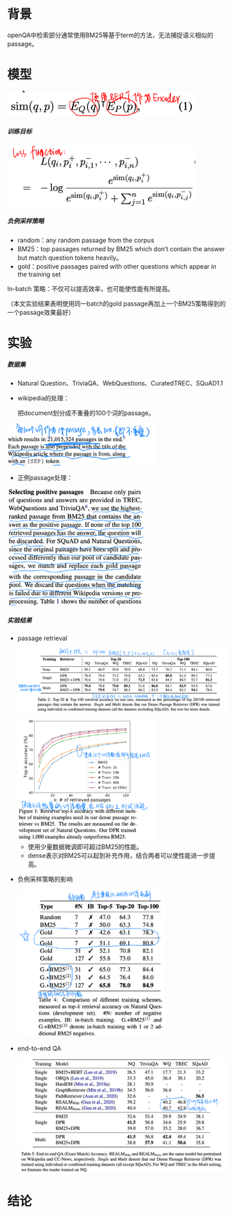 # 背景

openQA中检索部分通常使用BM25等基于term的方法，无法捕捉语义相似的passage。



# 模型

<img src="../../images/image-20200613191215669.png" alt="image-20200613191215669" style="zoom:50%;" />

##### 训练目标

<img src="../../images/image-20200613191244702.png" alt="image-20200613191244702" style="zoom:50%;" />

##### 负例采样策略

- random：any random passage from the corpus
- BM25：top passages returned by BM25 which don’t contain the answer but match question tokens heavily。
- gold：positive passages paired with other questions which appear in the training set

In-batch 策略：不仅可以提高效率，也可能使性能有所提高。

（本文实验结果表明使用同一batch的gold passage再加上一个BM25策略得到的一个passage效果最好）



# 实验

##### 数据集

- Natural Question、TriviaQA、WebQuestions、CuratedTREC、SQuAD1.1

- wikipedia的处理：

  把document划分成不重叠的100个词的passage。

<img src="../../images/image-20200613192047138.png" alt="image-20200613192047138" style="zoom:33%;" />

- 正例passage处理：

<img src="../../images/image-20200613191852466.png" alt="image-20200613191852466" style="zoom:33%;" />

<img src="../../images/image-20200613191927428.png" alt="image-20200613191927428" style="zoom:33%;" />

##### 实验结果

- passage retrieval

  ![image-20200613192215977](../../images/image-20200613192215977.png)

  <img src="../../images/image-20200613192132814.png" alt="image-20200613192132814" style="zoom:33%;" />

  - 使用少量数据微调即可超过BM25的性能。
  - dense表示对BM25可以起到补充作用，结合两者可以使性能进一步提高。

- 负例采样策略的影响

  <img src="../../images/image-20200613192313842.png" alt="image-20200613192313842" style="zoom:33%;" />

- end-to-end QA

  ![image-20200613192409320](../../images/image-20200613192409320.png)



# 结论